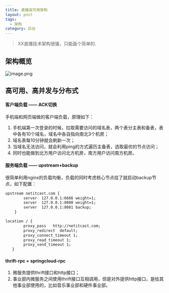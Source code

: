 ```yaml
---
title: 直播高可用架构
layout: post
tags:
  - 架构
category: 后台
---
```

> XX直播技术架构很骚，只能画个简单的.

## 架构概览
![image.png](http://upload-images.jianshu.io/upload_images/3796089-9064aa5dd88dcf01.png?imageMogr2/auto-orient/strip%7CimageView2/2/w/1240)


## 高可用、高并发与分布式

#### 客户端负载 —— ACK切换
手机端和网页端做的客户端负载，原理如下：
1. 手机端第一次登录的时候，拉取需要访问的域名表，两个表分主表和备表，表中各有10个域名，域名中各自指向南北3个机房；
2. 域名表每10分钟就会刷新一次；
3. 当域名无法访问，就会利用ping的方式遍历主备表，选取最优的节点访问；
4. 同时也能做到北方用户访问北方机房，南方用户访问南方机房。

#### 服务端负载 —— upstream+backup
很简单利用nginx的负载均衡，负载的同时考虑核心节点挂了就启动backup节点，如下配置：
```xml
upstream netitcast.com {
        server  127.0.0.1:6666 weight=1;
        server  127.0.0.1:8080 weight=1;
        server  127.0.0.1:8081 backup;
    }

location / {
		proxy_pass   http://netitcast.com;
		proxy_redirect  default;
		proxy_connect_timeout 1;
		proxy_read_timeout 1;
		proxy_send_timeout 1;
   }

```


#### thrift-rpc + springcloud-rpc

1. 微服务提供thrift接口和http接口；
2. 事业部内微服务之间使用thrift接口互相调用，但是对外提供http接口，是给其他事业部使用的，比如音乐事业部和硬件事业部。